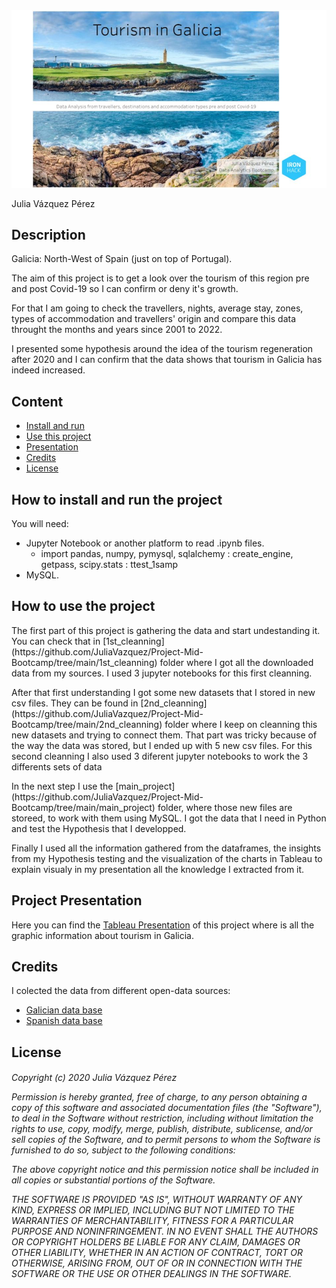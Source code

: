 <img src="readme/img_1.jpg"/>

Julia Vázquez Pérez

## Description
Galicia: North-West of Spain (just on top of Portugal).

The aim of this project is to get a look over the tourism of this region pre and post Covid-19 so I can confirm or deny it's growth.

For that I am going to check the travellers, nights, average stay, zones, types of accommodation and travellers' origin and compare this data throught the months and years since 2001 to 2022.

I presented some hypothesis around the idea of the tourism regeneration after 2020 and I can confirm that the data shows that tourism in Galicia has indeed increased.


## Content

* [Install and run](#install)
* [Use this project](#use)
* [Presentation](#presentation)
* [Credits](#credits)
* [License](#license)

<h2><a id='install'>How to install and run the project</a></h2>
You will need:

* Jupyter Notebook or another platform to read .ipynb files.
    * import pandas, numpy, pymysql, sqlalchemy : create_engine, getpass, scipy.stats : ttest_1samp
* MySQL.


<h2><a id='use'>How to use the project</a></h2>
<p>The first part of this project is gathering the data and start undestanding it. You can check that in [1st_cleanning](https://github.com/JuliaVazquez/Project-Mid-Bootcamp/tree/main/1st_cleanning) folder where I got all the downloaded data from my sources. I used 3 jupyter notebooks for this first cleanning.</p>
<p>After that first understanding I got some new datasets that I stored in new csv files. They can be found in [2nd_cleanning](https://github.com/JuliaVazquez/Project-Mid-Bootcamp/tree/main/2nd_cleanning) folder where I keep on cleanning this new datasets and trying to connect them. That part was tricky because of the way the data was stored, but I ended up with 5 new csv files. For this second cleanning I also used 3 diferent jupyter notebooks to work the 3 differents sets of data</p>
<p>In the next step I use the [main_project](https://github.com/JuliaVazquez/Project-Mid-Bootcamp/tree/main/main_project) folder, where those new files are storeed, to work with them using MySQL. I got the data that I need in Python and test the Hypothesis that I developped.</p>
<p>Finally I used all the information gathered from the dataframes, the insights from my Hypothesis testing and the visualization of the charts in Tableau to explain visualy in my presentation all the knowledge I extracted from it.</p>

<h2><a id='presentation'>Project Presentation</a></h2>
Here you can find the <a href='https://public.tableau.com/app/profile/julia.v.zquez/viz/Mid-BootcampProject_16654964405130/ProjectPresentation'>Tableau Presentation</a> of this project where is all the graphic information about tourism in Galicia.


<h2><a id='credits'>Credits</a></h2>
I colected the data from different open-data sources:

* <a href='https://abertos.xunta.gal/portada'>Galician data base</a>
* <a href='https://datos.gob.es/es/catalogo'>Spanish data base</a>


<h2><a id='license'>License</a></h2>
<h6>Copyright (c) 2020  Julia Vázquez Pérez

Permission is hereby granted, free of charge, to any person obtaining a copy
of this software and associated documentation files (the "Software"), to deal
in the Software without restriction, including without limitation the rights
to use, copy, modify, merge, publish, distribute, sublicense, and/or sell
copies of the Software, and to permit persons to whom the Software is
furnished to do so, subject to the following conditions:

The above copyright notice and this permission notice shall be included in all
copies or substantial portions of the Software.

THE SOFTWARE IS PROVIDED "AS IS", WITHOUT WARRANTY OF ANY KIND, EXPRESS OR
IMPLIED, INCLUDING BUT NOT LIMITED TO THE WARRANTIES OF MERCHANTABILITY,
FITNESS FOR A PARTICULAR PURPOSE AND NONINFRINGEMENT. IN NO EVENT SHALL THE
AUTHORS OR COPYRIGHT HOLDERS BE LIABLE FOR ANY CLAIM, DAMAGES OR OTHER
LIABILITY, WHETHER IN AN ACTION OF CONTRACT, TORT OR OTHERWISE, ARISING FROM,
OUT OF OR IN CONNECTION WITH THE SOFTWARE OR THE USE OR OTHER DEALINGS IN THE
SOFTWARE.
</h6>

